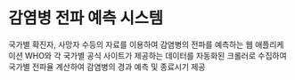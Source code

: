# 감염병 전파 예측 시스템

국가별 확진자, 사망자 수등의 자료를 이용하여 감염병의 전파를 예측하는 웹 애플리케이션
WHO와 각 국가별 공식 사이트가 제공하는 데이터를 자동화된 크롤러로 수집하여
국가별 전파율 계산하여 감염병의 경과 예측 및 종료시기 제공

